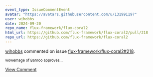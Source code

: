 ```yaml
---
event_type: IssueCommentEvent
avatar: "https://avatars.githubusercontent.com/u/13199119?"
user: wihobbs
date: 2024-09-20
repo_name: flux-framework/flux-coral2
html_url: https://github.com/flux-framework/flux-coral2/pull/218
repo_url: https://github.com/flux-framework/flux-coral2
---
```


<a href='https://github.com/wihobbs' target='_blank'>wihobbs</a> commented on issue <a href='https://github.com/flux-framework/flux-coral2/pull/218' target='_blank'>flux-framework/flux-coral2#218</a>.

<small>wowemage of Bahroo approves...</small>

<a href='https://github.com/flux-framework/flux-coral2/pull/218' target='_blank'>View Comment</a>